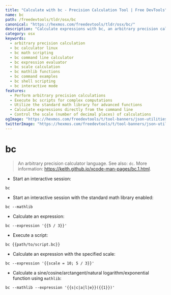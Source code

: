 ```yaml
---
title: "Calculate with bc - Precision Calculation Tool | Free DevTools"
name: bc
path: /freedevtools/tldr/osx/bc
canonical: "https://hexmos.com/freedevtools/tldr/osx/bc/"
description: "Calculate expressions with bc, an arbitrary precision calculator language. Perform complex math and execute scripts with ease. Free online tool, no registration required."
category: osx
keywords:
  - arbitrary precision calculation
  - bc calculator linux
  - bc math scripting
  - bc command line calculator
  - bc expression evaluator
  - bc scale calculation
  - bc mathlib functions
  - bc command examples
  - bc shell scripting
  - bc interactive mode
features:
  - Perform arbitrary precision calculations
  - Execute bc scripts for complex computations
  - Utilize the standard math library for advanced functions
  - Calculate expressions directly from the command line
  - Control the scale (number of decimal places) of calculations
ogImage: "https://hexmos.com/freedevtools/t/tool-banners/json-utilities-banner.png"
twitterImage: "https://hexmos.com/freedevtools/t/tool-banners/json-utilities-banner.png"
---
```


# bc

> An arbitrary precision calculator language.
> See also: `dc`.
> More information: <https://keith.github.io/xcode-man-pages/bc.1.html>.

- Start an interactive session:

`bc`

- Start an interactive session with the standard math library enabled:

`bc --mathlib`

- Calculate an expression:

`bc --expression '{{5 / 3}}'`

- Execute a script:

`bc {{path/to/script.bc}}`

- Calculate an expression with the specified scale:

`bc --expression '{{scale = 10; 5 / 3}}'`

- Calculate a sine/cosine/arctangent/natural logarithm/exponential function using `mathlib`:

`bc --mathlib --expression '{{s|c|a|l|e}}({{1}})'`
